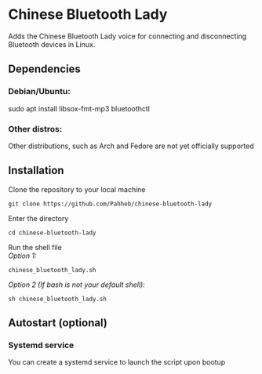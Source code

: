 # Chinese Bluetooth Lady
Adds the Chinese Bluetooth Lady voice for connecting and disconnecting Bluetooth devices in Linux.


## Dependencies

### Debian/Ubuntu:
sudo apt install libsox-fmt-mp3 bluetoothctl

### Other distros:
Other distributions, such as Arch and Fedore are not yet officially supported


## Installation
Clone the repository to your local machine
```
git clone https://github.com/Pahheb/chinese-bluetooth-lady
```
Enter the directory
```
cd chinese-bluetooth-lady
```
Run the shell file  
*Option 1:*
```
chinese_bluetooth_lady.sh
```
*Option 2 (If bash is not your default shell):*
```
sh chinese_bluetooth_lady.sh
```

## Autostart (optional)
### Systemd service
You can create a systemd service to launch the script upon bootup
